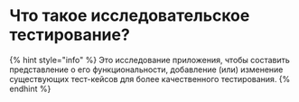# Что такое исследовательское тестирование?

{% hint style="info" %}
Это исследование приложения, чтобы составить представление о его функциональности, добавление \(или\) изменение существующих тест-кейсов для более качественного тестирования.
{% endhint %}


